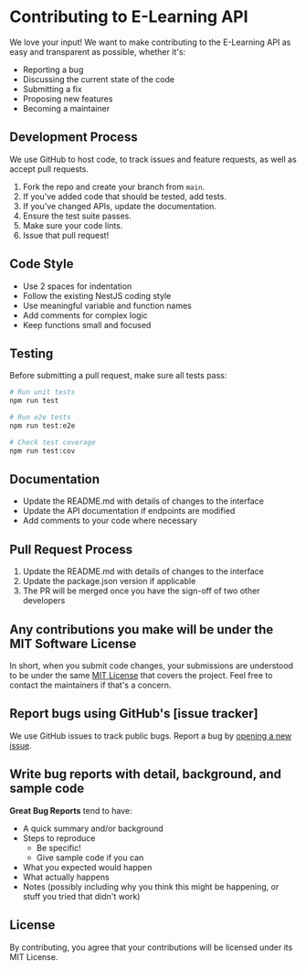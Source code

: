 # Contributing to E-Learning API

We love your input! We want to make contributing to the E-Learning API as easy and transparent as possible, whether it's:

- Reporting a bug
- Discussing the current state of the code
- Submitting a fix
- Proposing new features
- Becoming a maintainer

## Development Process

We use GitHub to host code, to track issues and feature requests, as well as accept pull requests.

1. Fork the repo and create your branch from `main`.
2. If you've added code that should be tested, add tests.
3. If you've changed APIs, update the documentation.
4. Ensure the test suite passes.
5. Make sure your code lints.
6. Issue that pull request!

## Code Style

- Use 2 spaces for indentation
- Follow the existing NestJS coding style
- Use meaningful variable and function names
- Add comments for complex logic
- Keep functions small and focused

## Testing

Before submitting a pull request, make sure all tests pass:

```bash
# Run unit tests
npm run test

# Run e2e tests
npm run test:e2e

# Check test coverage
npm run test:cov
```

## Documentation

- Update the README.md with details of changes to the interface
- Update the API documentation if endpoints are modified
- Add comments to your code where necessary

## Pull Request Process

1. Update the README.md with details of changes to the interface
2. Update the package.json version if applicable
3. The PR will be merged once you have the sign-off of two other developers

## Any contributions you make will be under the MIT Software License

In short, when you submit code changes, your submissions are understood to be under the same [MIT License](http://choosealicense.com/licenses/mit/) that covers the project. Feel free to contact the maintainers if that's a concern.

## Report bugs using GitHub's [issue tracker]

We use GitHub issues to track public bugs. Report a bug by [opening a new issue]().

## Write bug reports with detail, background, and sample code

**Great Bug Reports** tend to have:

- A quick summary and/or background
- Steps to reproduce
  - Be specific!
  - Give sample code if you can
- What you expected would happen
- What actually happens
- Notes (possibly including why you think this might be happening, or stuff you tried that didn't work)

## License

By contributing, you agree that your contributions will be licensed under its MIT License.

